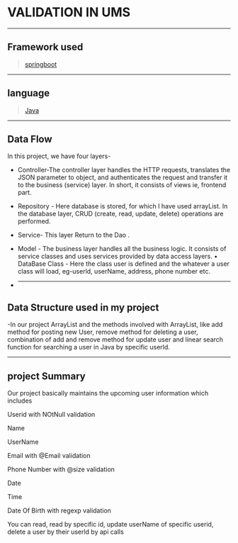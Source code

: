 # VALIDATION IN UMS
_ _ _ 
## Framework used
> [springboot](https://spring.io/projects/spring-boot)
 _ _ _
## language
> [Java](https://www.java.com/en/)
_ _ _
## Data Flow
In this project, we have four layers-

* Controller-The controller layer handles the HTTP requests, translates the JSON parameter to object, and authenticates the request and transfer it to the business (service) layer. In short, it consists of views ie, frontend part.

* Repository - Here database is stored, for which I have used arrayList. In the database layer, CRUD (create, read, update, delete) operations are performed.

* Service- This layer Return to the Dao .

* Model - The business layer handles all the business logic. It consists of service classes and uses services provided by data access layers. • DataBase Class - Here the class user is defined and the whatever a user class will load, eg-userld, userName, address, phone number etc.
* _ _ _
## Data Structure used in my project
-In our project ArrayList and the methods involved with ArrayList, like add method for posting new User, remove method for deleting a user, combination of add and remove method for update user and linear search function for searching a user in Java by specific userld.
_ _ _
## project Summary
Our project basically maintains the upcoming user information which includes

Userid with NOtNull validation

Name

UserName

Email with @Email validation

Phone Number with @size validation

Date

Time

Date Of Birth with regexp validation

You can read, read by specific id, update userName of specific userid, delete a user by their userld by api calls

